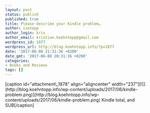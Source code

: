 ```yaml
---
layout: post
status: publish
published: true
title: Please describe your Kindle problem…
author: isotopp
author_login: kris
author_email: kristian.koehntopp@gmail.com
wordpress_id: 1877
wordpress_url: http://blog.koehntopp.info/?p=1877
date: '2017-06-08 21:31:36 +0200'
date_gmt: '2017-06-08 20:31:36 +0200'
categories:
- Books and Reviews
tags: []
---
```

<p>[caption id="attachment\_1878" align="aligncenter" width="237"][![](http://blog.koehntopp.info/wp-content/uploads/2017/06/kindle-problem.png)](http://blog.koehntopp.info/wp-content/uploads/2017/06/kindle-problem.png) Kindle total, and SUB[/caption]</p>
